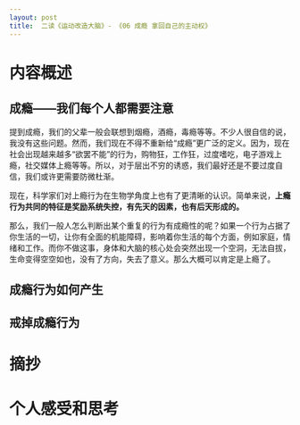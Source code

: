 ```yaml
---
layout: post
title:  二读《运动改造大脑》- 《06 成瘾 拿回自己的主动权》
---
```


# 内容概述

## 成瘾——我们每个人都需要注意

提到成瘾，我们的父辈一般会联想到烟瘾，酒瘾，毒瘾等等。不少人很自信的说，我没有这些问题。然而，我们现在不得不重新给“成瘾”更广泛的定义。因为，现在社会出现越来越多“欲罢不能”的行为，购物狂，工作狂，过度嗜吃，电子游戏上瘾，社交媒体上瘾等等。所以，对于层出不穷的诱惑，我们最好还是不要过度自信，我们或许更需要防微杜渐。

现在，科学家们对上瘾行为在生物学角度上也有了更清晰的认识。简单来说，**上瘾行为共同的特征是奖励系统失控，有先天的因素，也有后天形成的。** 

那么，我们一般人怎么判断出某个重复的行为有成瘾性的呢？如果一个行为占据了你生活的一切，让你有全面的机能障碍，影响着你生活的每个方面，例如家庭，情绪和工作。而你不做这事，身体和大脑的核心处会突然出现一个空洞，无法自拔，生命变得空空如也，没有了方向，失去了意义。那么大概可以肯定是上瘾了。

## 成瘾行为如何产生


## 戒掉成瘾行为



# 摘抄


# 个人感受和思考

<!--stackedit_data:
eyJoaXN0b3J5IjpbNzI0NzU0NDc3LC03MDM4NTc0MjcsMTg2Nz
g3OTY2LC0yMDUxOTc2MTk1LC0zNDE1MDU5NywyMDAxMTE1MDM1
LDY5ODkwMjYwNl19
-->